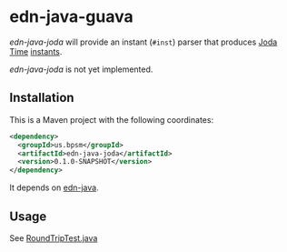 # edn-java-guava

*edn-java-joda* will provide an instant (`#inst`) parser that produces [Joda Time](http://joda-time.sourceforge.net/) [instants](http://joda-time.sourceforge.net/api-release/org/joda/time/Instant.html).

*edn-java-joda* is not yet implemented.

## Installation

This is a Maven project with the following coordinates:

```xml
<dependency>
  <groupId>us.bpsm</groupId>
  <artifactId>edn-java-joda</artifactId>
  <version>0.1.0-SNAPSHOT</version>
</dependency>
```

It depends on [edn-java](http://github.com/bpsm/edn-java).

## Usage

See [RoundTripTest.java](https://github.com/bpsm/edn-java-joda/blob/master/src/test/java/us/bpsm/edn/joda/RoundTripTest.java)
